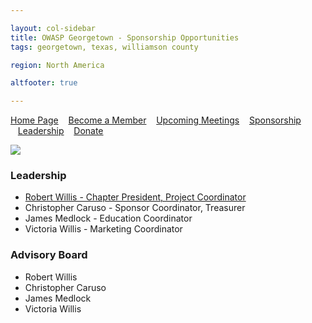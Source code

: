 ```yaml
---

layout: col-sidebar
title: OWASP Georgetown - Sponsorship Opportunities
tags: georgetown, texas, williamson county

region: North America

altfooter: true

---
```


[Home Page](index.md)
&nbsp;&nbsp;&nbsp;[Become a Member](membership.md)
&nbsp;&nbsp;&nbsp;[Upcoming Meetings](meetings.md)
&nbsp;&nbsp;&nbsp;[Sponsorship](sponsorship.md)
&nbsp;&nbsp;&nbsp;[Leadership](leaders.md)
&nbsp;&nbsp;&nbsp;[Donate](donate.md)

<p><img src="/assets/images/logo.png"></p>

### Leadership
* [Robert Willis - Chapter President, Project Coordinator](mailto:robert.willis@owasp.org)
* Christopher Caruso - Sponsor Coordinator, Treasurer
* James Medlock - Education Coordinator
* Victoria Willis - Marketing Coordinator

### Advisory Board
* Robert Willis
* Christopher Caruso
* James Medlock
* Victoria Willis
